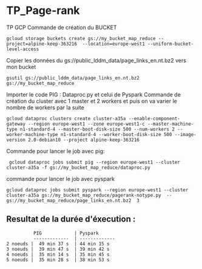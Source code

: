 # TP_Page-rank
TP GCP
Commande de création du BUCKET
```
gcloud storage buckets create gs://my_bucket_map_reduce --project=alpine-keep-363216  --location=europe-west1 --uniform-bucket-level-access
```

Copier les données du gs://public_lddm_data/page_links_en.nt.bz2 vers mon bucket
```
gsutil gs://public_lddm_data/page_links_en.nt.bz2  gs://my_bucket_map_reduce
```
Importer le code PIG : Dataproc.py et celui de Pyspark 
Commande de création du cluster avec 1 master et 2 workers et puis on va varier le nombre de workers par la suite 
```
gcloud dataproc clusters create cluster-a35a --enable-component-gateway --region europe-west1 --zone europe-west1-c --master-machine-type n1-standard-4 --master-boot-disk-size 500 --num-workers 2 --worker-machine-type n1-standard-4 --worker-boot-disk-size 500 --image-version 2.0-debian10 --project alpine-keep-363216
```
Commande pour lancer le job avec pig:
```
 gcloud dataproc jobs submit pig --region europe-west1 --cluster cluster-a35a -f gs://my_bucket_map_reduce/dataproc.py
```
commande pour lancer le job avec pyspark
```
gcloud dataproc jobs submit pyspark --region europe-west1 --cluster cluster-a35a gs://my_bucket_map_reduce/pagerank-notype.py  -- gs://my_bucket_map_reduce/page_links_en.nt.bz2  3
```
## Resultat de la durée d'éxecution :

              PIG            | Pyspark
              -------------  | -------------
    2 noeuds | 	49 min 37 s  | 44 min 15 s
    3 noeuds |  39 min 47 s  | 39 min 42 s
    4 noeuds |  35 min 14 s  | 35 min 45 s
    5 noeuds |  35 min 28 s  | 38 min 53 s
       
